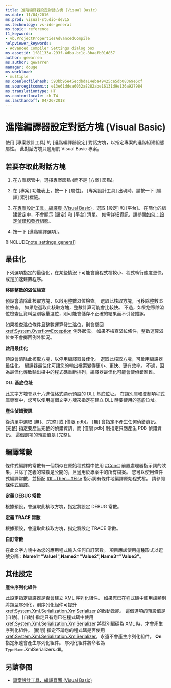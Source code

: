 ```yaml
---
title: 進階編譯器設定對話方塊 (Visual Basic)
ms.date: 11/04/2016
ms.prod: visual-studio-dev15
ms.technology: vs-ide-general
ms.topic: reference
f1_keywords:
- vb.ProjectPropertiesAdvancedCompile
helpviewer_keywords:
- Advanced Compiler Settings dialog box
ms.assetid: 1f81133a-293f-4dba-bc1c-8baafb01d857
author: gewarren
ms.author: gewarren
manager: douge
ms.workload:
- multiple
ms.openlocfilehash: 593bb95e45ecdbda14eba49425ce5db08369e6cf
ms.sourcegitcommit: e13e61ddea6032a8282abe16131d9e136a927984
ms.translationtype: HT
ms.contentlocale: zh-TW
ms.lasthandoff: 04/26/2018
---
```

# <a name="advanced-compiler-settings-dialog-box-visual-basic"></a>進階編譯器設定對話方塊 (Visual Basic)

使用 [專案設計工具] 的 [進階編譯器設定] 對話方塊，以指定專案的進階組建組態屬性。 此對話方塊只適用於 Visual Basic 專案。

## <a name="to-access-this-dialog-box"></a>若要存取此對話方塊

1.  在方案總管中，選擇專案節點 (而不是 [方案] 節點)。

2.  在 [專案] 功能表上，按一下 [屬性]。 [專案設計工具] 出現時，請按一下 [編譯] 索引標籤。

3.  在[專案設計工具、編譯頁 (Visual Basic)](../../ide/reference/compile-page-project-designer-visual-basic.md)，選取 [設定] 和 [平台]。 在簡化的組建設定中，不會顯示 [設定] 和 [平台] 清單。 如需詳細資訊，請參閱[如何：設定偵錯和發行組態](../../debugger/how-to-set-debug-and-release-configurations.md)。

4.  按一下 [進階編譯選項]。

[!INCLUDE[note_settings_general](../../data-tools/includes/note_settings_general_md.md)]

## <a name="optimizations"></a>最佳化

 下列選項指定的最佳化，在某些情況下可能會讓程式檔較小、程式執行速度更快，或是加速建置程序。

**移除整數的溢位檢查**

預設會清除此核取方塊，以啟用整數溢位檢查。 選取此核取方塊，可移除整數溢位檢查。 如果您選取此核取方塊，整數計算可能會比較快。 不過，如果您移除溢位檢查且資料型別容量溢位，則可能會儲存不正確的結果而不引發錯誤。

如果檢查溢位條件且整數運算發生溢位，則會擲回 <xref:System.OverflowException> 例外狀況。 如果不檢查溢位條件，整數運算溢位並不會擲回例外狀況。

**啟用最佳化**

預設會清除此核取方塊，以停用編譯器最佳化。 選取此核取方塊，可啟用編譯器最佳化。 編譯器最佳化可讓您的輸出檔案變得更小、更快、更有效率。 不過，因為最佳化導致輸出檔中的程式碼重新排列，編譯器最佳化可能會使偵錯困難。

 **DLL 基底位址**

 此文字方塊會以十六進位格式顯示預設的 DLL 基底位址。 在類別庫和控制項程式庫專案中，您可以使用這個文字方塊來指定在建立 DLL 時要使用的基底位址。

 **產生偵錯資訊**

 從清單中選取 [無]、[完整] 或 [僅限 pdb]。 [無] 會指定不產生任何偵錯資訊。 [完整] 指定要產生完整的偵錯資訊，而 [僅限 pdb] 則指定只應產生 PDB 偵錯資訊。 這個選項的預設值是 [完整]。

## <a name="compilation-constants"></a>編譯常數

條件式編譯的常數有一個類似在原始程式檔中使用 [#Const](/dotnet/visual-basic/language-reference/directives/const-directive) 前置處理器指示詞的效果，只除了定義的常數是公開的，且適用於專案中的所有檔案。 您可以使用條件式編譯常數，並搭配 [#If...Then...#Else](/dotnet/visual-basic/language-reference/directives/if-then-else-directives) 指示詞有條件地編譯原始程式檔。 請參閱[條件式編譯](/dotnet/visual-basic/programming-guide/program-structure/conditional-compilation)。

 **定義 DEBUG 常數**

 根據預設，會選取此核取方塊，指定將設定 DEBUG 常數。

 **定義 TRACE 常數**

 根據預設，會選取此核取方塊，指定將設定 TRACE 常數。

 **自訂常數**

 在此文字方塊中為您的應用程式輸入任何自訂常數。 項目應該使用這種形式以逗號分隔：**Name1="Value1",Name2="Value2",Name3="Value3"**。

## <a name="other-settings"></a>其他設定

**產生序列化組件**

此設定指定編譯器是否會建立 XML 序列化組件。 如果您已在程式碼中使用該類別將類型序列化，則序列化組件可提升 <xref:System.Xml.Serialization.XmlSerializer> 的啟動效能。 這個選項的預設值是 [自動]。[自動] 指定只有您已在程式碼中使用 <xref:System.Xml.Serialization.XmlSerializer> 將型別編碼為 XML 時，才會產生序列化組件。 [關閉] 指定不論您的程式碼是否使用 <xref:System.Xml.Serialization.XmlSerializer>，永遠不會產生序列化組件。 **On** 指定永遠會產生序列化組件。 序列化組件將命名為 `TypeName`.XmlSerializers.dll。

## <a name="see-also"></a>另請參閱

- [專案設計工具、編譯頁面 (Visual Basic)](../../ide/reference/compile-page-project-designer-visual-basic.md)